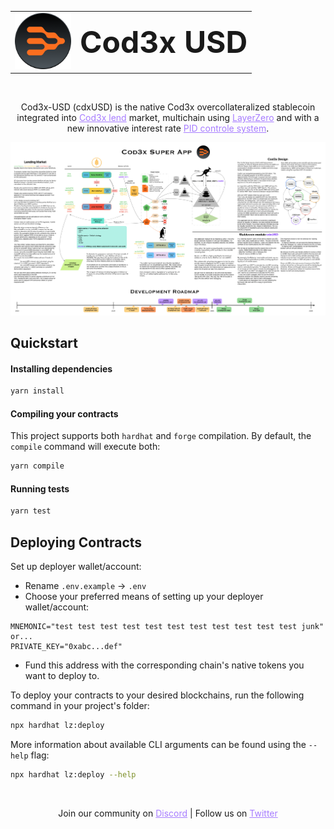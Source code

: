<table align="center">
  <tr>
    <td align="center">
      <img src="imgs/Cod3x_Logo.png" alt="Cod3x Logo" style="width: 90px;">
    </td>
    <td align="center">
      <font size="+4"><b>Cod3x USD</b></font>
    </td>
  </tr>
</table>


<br>

<p align="center">Cod3x-USD (cdxUSD) is the native Cod3x overcollateralized stablecoin integrated into <a href="https://github.com/Cod3x-Labs/Cod3x-Lend" style="color: #a77dff">Cod3x lend</a> market, multichain using <a href="https://layerzero.network/" style="color: #a77dff">LayerZero</a> and with a new innovative interest rate <a href="https://papers.ssrn.com/sol3/papers.cfm?abstract_id=4844212" style="color: #a77dff">PID controle system</a>.
</p>
<p align="center">
    <img alt="LayerZero" src="imgs/Cod3x_Super_App.png"/>
</p>

## Quickstart

#### Installing dependencies

```bash
yarn install
```

#### Compiling your contracts

This project supports both `hardhat` and `forge` compilation. By default, the `compile` command will execute both:

```bash
yarn compile
```

#### Running tests

```bash
yarn test
```

## Deploying Contracts

Set up deployer wallet/account:

- Rename `.env.example` -> `.env`
- Choose your preferred means of setting up your deployer wallet/account:

```
MNEMONIC="test test test test test test test test test test test junk"
or...
PRIVATE_KEY="0xabc...def"
```

- Fund this address with the corresponding chain's native tokens you want to deploy to.

To deploy your contracts to your desired blockchains, run the following command in your project's folder:

```bash
npx hardhat lz:deploy
```

More information about available CLI arguments can be found using the `--help` flag:

```bash
npx hardhat lz:deploy --help
```

<br>

<p align="center">
  Join our community on <a href="https://discord.gg/ks3XVH3yg2" style="color: #a77dff">Discord</a> | Follow us on <a href="https://twitter.com/DeFiCod3x" style="color: #a77dff">Twitter</a>
</p>
